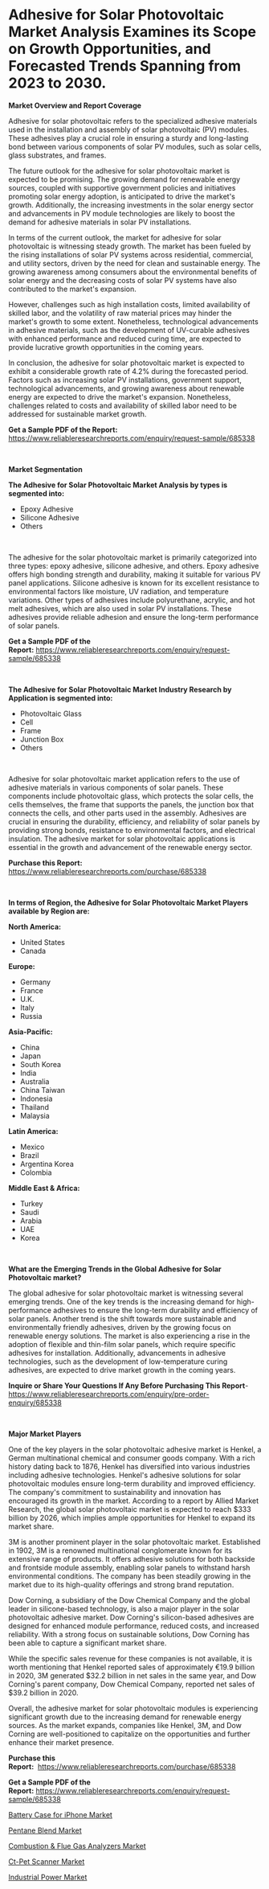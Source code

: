 <p><h1>Adhesive for Solar Photovoltaic Market Analysis Examines its Scope on Growth Opportunities, and Forecasted Trends Spanning from 2023 to 2030.</h1></p><p><strong>Market Overview and Report Coverage</strong></p>
<p><p>Adhesive for solar photovoltaic refers to the specialized adhesive materials used in the installation and assembly of solar photovoltaic (PV) modules. These adhesives play a crucial role in ensuring a sturdy and long-lasting bond between various components of solar PV modules, such as solar cells, glass substrates, and frames.</p><p>The future outlook for the adhesive for solar photovoltaic market is expected to be promising. The growing demand for renewable energy sources, coupled with supportive government policies and initiatives promoting solar energy adoption, is anticipated to drive the market's growth. Additionally, the increasing investments in the solar energy sector and advancements in PV module technologies are likely to boost the demand for adhesive materials in solar PV installations.</p><p>In terms of the current outlook, the market for adhesive for solar photovoltaic is witnessing steady growth. The market has been fueled by the rising installations of solar PV systems across residential, commercial, and utility sectors, driven by the need for clean and sustainable energy. The growing awareness among consumers about the environmental benefits of solar energy and the decreasing costs of solar PV systems have also contributed to the market's expansion.</p><p>However, challenges such as high installation costs, limited availability of skilled labor, and the volatility of raw material prices may hinder the market's growth to some extent. Nonetheless, technological advancements in adhesive materials, such as the development of UV-curable adhesives with enhanced performance and reduced curing time, are expected to provide lucrative growth opportunities in the coming years.</p><p>In conclusion, the adhesive for solar photovoltaic market is expected to exhibit a considerable growth rate of 4.2% during the forecasted period. Factors such as increasing solar PV installations, government support, technological advancements, and growing awareness about renewable energy are expected to drive the market's expansion. Nonetheless, challenges related to costs and availability of skilled labor need to be addressed for sustainable market growth.</p></p>
<p><strong>Get a Sample PDF of the Report:</strong> <a href="https://www.reliableresearchreports.com/enquiry/request-sample/685338">https://www.reliableresearchreports.com/enquiry/request-sample/685338</a></p>
<p>&nbsp;</p>
<p><strong>Market Segmentation</strong></p>
<p><strong>The Adhesive for Solar Photovoltaic Market Analysis by types is segmented into:</strong></p>
<p><ul><li>Epoxy Adhesive</li><li>Silicone Adhesive</li><li>Others</li></ul></p>
<p>&nbsp;</p>
<p><p>The adhesive for the solar photovoltaic market is primarily categorized into three types: epoxy adhesive, silicone adhesive, and others. Epoxy adhesive offers high bonding strength and durability, making it suitable for various PV panel applications. Silicone adhesive is known for its excellent resistance to environmental factors like moisture, UV radiation, and temperature variations. Other types of adhesives include polyurethane, acrylic, and hot melt adhesives, which are also used in solar PV installations. These adhesives provide reliable adhesion and ensure the long-term performance of solar panels.</p></p>
<p><strong>Get a Sample PDF of the Report:</strong>&nbsp;<a href="https://www.reliableresearchreports.com/enquiry/request-sample/685338">https://www.reliableresearchreports.com/enquiry/request-sample/685338</a></p>
<p>&nbsp;</p>
<p><strong>The Adhesive for Solar Photovoltaic Market Industry Research by Application is segmented into:</strong></p>
<p><ul><li>Photovoltaic Glass</li><li>Cell</li><li>Frame</li><li>Junction Box</li><li>Others</li></ul></p>
<p>&nbsp;</p>
<p><p>Adhesive for solar photovoltaic market application refers to the use of adhesive materials in various components of solar panels. These components include photovoltaic glass, which protects the solar cells, the cells themselves, the frame that supports the panels, the junction box that connects the cells, and other parts used in the assembly. Adhesives are crucial in ensuring the durability, efficiency, and reliability of solar panels by providing strong bonds, resistance to environmental factors, and electrical insulation. The adhesive market for solar photovoltaic applications is essential in the growth and advancement of the renewable energy sector.</p></p>
<p><strong>Purchase this Report:</strong>&nbsp; <a href="https://www.reliableresearchreports.com/purchase/685338">https://www.reliableresearchreports.com/purchase/685338</a></p>
<p>&nbsp;</p>
<p><strong>In terms of Region, the Adhesive for Solar Photovoltaic Market Players available by Region are:</strong></p>
<p>
    <p> <strong> North America: </strong>
        <ul>
            <li>United States</li>
            <li>Canada</li>
        </ul>
        </p> 
    <p> <strong> Europe: </strong>
        <ul>
            <li>Germany</li>
            <li>France</li>
            <li>U.K.</li>
            <li>Italy</li>
            <li>Russia</li>
        </ul>
        </p> 
    <p> <strong> Asia-Pacific: </strong>
        <ul>
            <li>China</li>
            <li>Japan</li>
            <li>South Korea</li>
            <li>India</li>
            <li>Australia</li>
            <li>China Taiwan</li>
            <li>Indonesia</li>
            <li>Thailand</li>
            <li>Malaysia</li>
        </ul>
        </p> 
    <p> <strong> Latin America: </strong>
        <ul>
            <li>Mexico</li>
            <li>Brazil</li>
            <li>Argentina Korea</li>
            <li>Colombia</li>
        </ul>
        </p> 
    <p> <strong> Middle East & Africa: </strong>
        <ul>
            <li>Turkey</li>
            <li>Saudi</li>
            <li>Arabia</li>
            <li>UAE</li>
            <li>Korea</li>
        </ul>
    </p>
    </p>
<p>&nbsp;</p>
<p><strong>What are the Emerging Trends in the Global Adhesive for Solar Photovoltaic market?</strong></p>
<p><p>The global adhesive for solar photovoltaic market is witnessing several emerging trends. One of the key trends is the increasing demand for high-performance adhesives to ensure the long-term durability and efficiency of solar panels. Another trend is the shift towards more sustainable and environmentally friendly adhesives, driven by the growing focus on renewable energy solutions. The market is also experiencing a rise in the adoption of flexible and thin-film solar panels, which require specific adhesives for installation. Additionally, advancements in adhesive technologies, such as the development of low-temperature curing adhesives, are expected to drive market growth in the coming years.</p></p>
<p><strong>Inquire or Share Your Questions If Any Before Purchasing This Report</strong>- <a href="https://www.reliableresearchreports.com/enquiry/pre-order-enquiry/685338">https://www.reliableresearchreports.com/enquiry/pre-order-enquiry/685338</a></p>
<p>&nbsp;</p>
<p><strong>Major Market Players</strong></p>
<p><p>One of the key players in the solar photovoltaic adhesive market is Henkel, a German multinational chemical and consumer goods company. With a rich history dating back to 1876, Henkel has diversified into various industries including adhesive technologies. Henkel's adhesive solutions for solar photovoltaic modules ensure long-term durability and improved efficiency. The company's commitment to sustainability and innovation has encouraged its growth in the market. According to a report by Allied Market Research, the global solar photovoltaic market is expected to reach $333 billion by 2026, which implies ample opportunities for Henkel to expand its market share.</p><p>3M is another prominent player in the solar photovoltaic market. Established in 1902, 3M is a renowned multinational conglomerate known for its extensive range of products. It offers adhesive solutions for both backside and frontside module assembly, enabling solar panels to withstand harsh environmental conditions. The company has been steadily growing in the market due to its high-quality offerings and strong brand reputation.</p><p>Dow Corning, a subsidiary of the Dow Chemical Company and the global leader in silicone-based technology, is also a major player in the solar photovoltaic adhesive market. Dow Corning's silicon-based adhesives are designed for enhanced module performance, reduced costs, and increased reliability. With a strong focus on sustainable solutions, Dow Corning has been able to capture a significant market share.</p><p>While the specific sales revenue for these companies is not available, it is worth mentioning that Henkel reported sales of approximately €19.9 billion in 2020, 3M generated $32.2 billion in net sales in the same year, and Dow Corning's parent company, Dow Chemical Company, reported net sales of $39.2 billion in 2020.</p><p>Overall, the adhesive market for solar photovoltaic modules is experiencing significant growth due to the increasing demand for renewable energy sources. As the market expands, companies like Henkel, 3M, and Dow Corning are well-positioned to capitalize on the opportunities and further enhance their market presence.</p></p>
<p><strong>Purchase this Report:</strong>&nbsp;&nbsp;<a href="https://www.reliableresearchreports.com/purchase/685338">https://www.reliableresearchreports.com/purchase/685338</a></p>
<p></p>
<p><strong>Get a Sample PDF of the Report:</strong>&nbsp;<a href="https://www.reliableresearchreports.com/enquiry/request-sample/685338">https://www.reliableresearchreports.com/enquiry/request-sample/685338</a></p>
<p><p><a href="https://medium.com/@santosh.reportprime/battery-case-for-iphone-market-analysis-and-sze-forecasted-for-period-from-2023-to-2030-91d0fcf75ff9">Battery Case for iPhone Market</a></p><p><a href="https://medium.com/@mayankdeswal9588dm/pentane-blend-market-report-reveals-the-latest-trends-and-growth-opportunities-of-this-market-f1e9eb97441a">Pentane Blend Market</a></p><p><a href="https://www.linkedin.com/pulse/combustion-amp-flue-gas-analyzers-market-challenges-opportunities-o0e0c/">Combustion & Flue Gas Analyzers Market</a></p><p><a href="https://www.linkedin.com/pulse/ct-pet-scanner-market-size-share-global-analysis-report-2023/">Ct-Pet Scanner Market</a></p><p><a href="https://www.linkedin.com/pulse/industrial-power-market-size-growth-forecast-from-2023-tlifc/">Industrial Power Market</a></p></p>